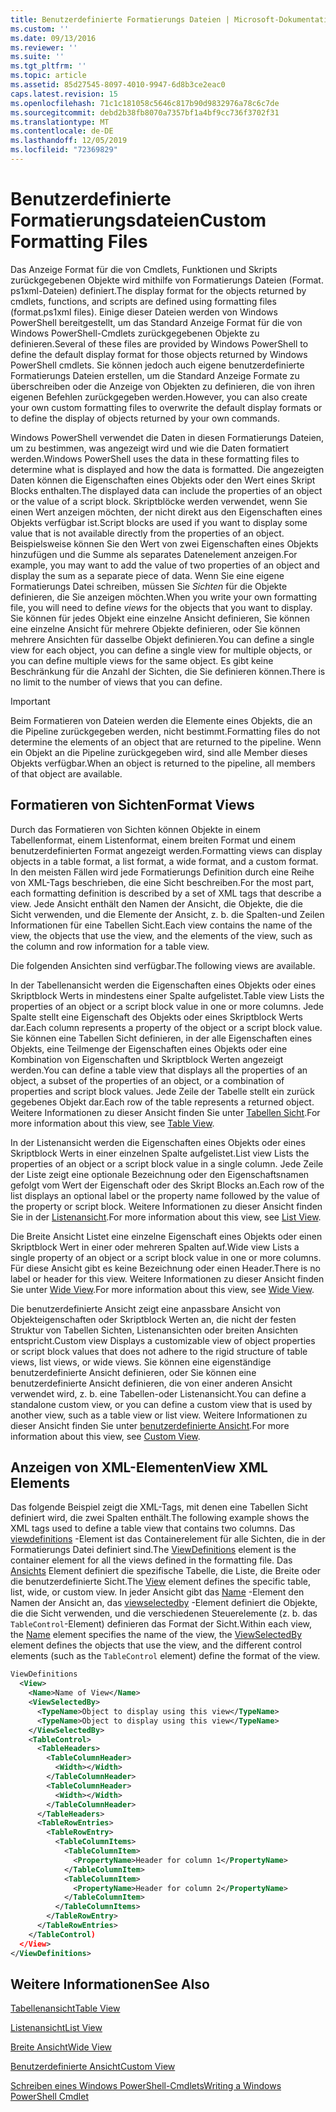 ```yaml
---
title: Benutzerdefinierte Formatierungs Dateien | Microsoft-Dokumentation
ms.custom: ''
ms.date: 09/13/2016
ms.reviewer: ''
ms.suite: ''
ms.tgt_pltfrm: ''
ms.topic: article
ms.assetid: 85d27545-8097-4010-9947-6d8b3ce2eac0
caps.latest.revision: 15
ms.openlocfilehash: 71c1c181058c5646c817b90d9832976a78c6c7de
ms.sourcegitcommit: debd2b38fb8070a7357bf1a4bf9cc736f3702f31
ms.translationtype: MT
ms.contentlocale: de-DE
ms.lasthandoff: 12/05/2019
ms.locfileid: "72369829"
---
```

# <a name="custom-formatting-files"></a><span data-ttu-id="26170-102">Benutzerdefinierte Formatierungsdateien</span><span class="sxs-lookup"><span data-stu-id="26170-102">Custom Formatting Files</span></span>

<span data-ttu-id="26170-103">Das Anzeige Format für die von Cmdlets, Funktionen und Skripts zurückgegebenen Objekte wird mithilfe von Formatierungs Dateien (Format. ps1xml-Dateien) definiert.</span><span class="sxs-lookup"><span data-stu-id="26170-103">The display format for the objects returned by cmdlets, functions, and scripts are defined using formatting files (format.ps1xml files).</span></span> <span data-ttu-id="26170-104">Einige dieser Dateien werden von Windows PowerShell bereitgestellt, um das Standard Anzeige Format für die von Windows PowerShell-Cmdlets zurückgegebenen Objekte zu definieren.</span><span class="sxs-lookup"><span data-stu-id="26170-104">Several of these files are provided by Windows PowerShell to define the default display format for those objects returned by Windows PowerShell cmdlets.</span></span> <span data-ttu-id="26170-105">Sie können jedoch auch eigene benutzerdefinierte Formatierungs Dateien erstellen, um die Standard Anzeige Formate zu überschreiben oder die Anzeige von Objekten zu definieren, die von ihren eigenen Befehlen zurückgegeben werden.</span><span class="sxs-lookup"><span data-stu-id="26170-105">However, you can also create your own custom formatting files to overwrite the default display formats or to define the display of objects returned by your own commands.</span></span>

<span data-ttu-id="26170-106">Windows PowerShell verwendet die Daten in diesen Formatierungs Dateien, um zu bestimmen, was angezeigt wird und wie die Daten formatiert werden.</span><span class="sxs-lookup"><span data-stu-id="26170-106">Windows PowerShell uses the data in these formatting files to determine what is displayed and how the data is formatted.</span></span> <span data-ttu-id="26170-107">Die angezeigten Daten können die Eigenschaften eines Objekts oder den Wert eines Skript Blocks enthalten.</span><span class="sxs-lookup"><span data-stu-id="26170-107">The displayed data can include the properties of an object or the value of a script block.</span></span>  <span data-ttu-id="26170-108">Skriptblöcke werden verwendet, wenn Sie einen Wert anzeigen möchten, der nicht direkt aus den Eigenschaften eines Objekts verfügbar ist.</span><span class="sxs-lookup"><span data-stu-id="26170-108">Script blocks are used if you want to display some value that is not available directly from the properties of an object.</span></span> <span data-ttu-id="26170-109">Beispielsweise können Sie den Wert von zwei Eigenschaften eines Objekts hinzufügen und die Summe als separates Datenelement anzeigen.</span><span class="sxs-lookup"><span data-stu-id="26170-109">For example, you may want to add the value of two properties of an object and display the sum as a separate piece of data.</span></span> <span data-ttu-id="26170-110">Wenn Sie eine eigene Formatierungs Datei schreiben, müssen Sie *Sichten* für die Objekte definieren, die Sie anzeigen möchten.</span><span class="sxs-lookup"><span data-stu-id="26170-110">When you write your own formatting file, you will need to define *views* for the objects that you want to display.</span></span> <span data-ttu-id="26170-111">Sie können für jedes Objekt eine einzelne Ansicht definieren, Sie können eine einzelne Ansicht für mehrere Objekte definieren, oder Sie können mehrere Ansichten für dasselbe Objekt definieren.</span><span class="sxs-lookup"><span data-stu-id="26170-111">You can define a single view for each object, you can define a single view for multiple objects, or you can define multiple views for the same object.</span></span> <span data-ttu-id="26170-112">Es gibt keine Beschränkung für die Anzahl der Sichten, die Sie definieren können.</span><span class="sxs-lookup"><span data-stu-id="26170-112">There is no limit to the number of views that you can define.</span></span>

> [!IMPORTANT]
> <span data-ttu-id="26170-113">Beim Formatieren von Dateien werden die Elemente eines Objekts, die an die Pipeline zurückgegeben werden, nicht bestimmt.</span><span class="sxs-lookup"><span data-stu-id="26170-113">Formatting files do not determine the elements of an object that are returned to the pipeline.</span></span> <span data-ttu-id="26170-114">Wenn ein Objekt an die Pipeline zurückgegeben wird, sind alle Member dieses Objekts verfügbar.</span><span class="sxs-lookup"><span data-stu-id="26170-114">When an object is returned to the pipeline, all members of that object are available.</span></span>

## <a name="format-views"></a><span data-ttu-id="26170-115">Formatieren von Sichten</span><span class="sxs-lookup"><span data-stu-id="26170-115">Format Views</span></span>

<span data-ttu-id="26170-116">Durch das Formatieren von Sichten können Objekte in einem Tabellenformat, einem Listenformat, einem breiten Format und einem benutzerdefinierten Format angezeigt werden.</span><span class="sxs-lookup"><span data-stu-id="26170-116">Formatting views can display objects in a table format, a list format, a wide format, and a custom format.</span></span> <span data-ttu-id="26170-117">In den meisten Fällen wird jede Formatierungs Definition durch eine Reihe von XML-Tags beschrieben, die eine Sicht beschreiben.</span><span class="sxs-lookup"><span data-stu-id="26170-117">For the most part, each formatting definition is described by a set of XML tags that describe a view.</span></span> <span data-ttu-id="26170-118">Jede Ansicht enthält den Namen der Ansicht, die Objekte, die die Sicht verwenden, und die Elemente der Ansicht, z. b. die Spalten-und Zeilen Informationen für eine Tabellen Sicht.</span><span class="sxs-lookup"><span data-stu-id="26170-118">Each view contains the name of the view, the objects that use the view, and the elements of the view, such as the column and row information for a table view.</span></span>

<span data-ttu-id="26170-119">Die folgenden Ansichten sind verfügbar.</span><span class="sxs-lookup"><span data-stu-id="26170-119">The following views are available.</span></span>

<span data-ttu-id="26170-120">In der Tabellenansicht werden die Eigenschaften eines Objekts oder eines Skriptblock Werts in mindestens einer Spalte aufgelistet.</span><span class="sxs-lookup"><span data-stu-id="26170-120">Table view Lists the properties of an object or a script block value in one or more columns.</span></span> <span data-ttu-id="26170-121">Jede Spalte stellt eine Eigenschaft des Objekts oder eines Skriptblock Werts dar.</span><span class="sxs-lookup"><span data-stu-id="26170-121">Each column represents a property of the object or a script block value.</span></span> <span data-ttu-id="26170-122">Sie können eine Tabellen Sicht definieren, in der alle Eigenschaften eines Objekts, eine Teilmenge der Eigenschaften eines Objekts oder eine Kombination von Eigenschaften und Skriptblock Werten angezeigt werden.</span><span class="sxs-lookup"><span data-stu-id="26170-122">You can define a table view that displays all the properties of an object, a subset of the properties of an object, or a combination of properties and script block values.</span></span> <span data-ttu-id="26170-123">Jede Zeile der Tabelle stellt ein zurück gegebenes Objekt dar.</span><span class="sxs-lookup"><span data-stu-id="26170-123">Each row of the table represents a returned object.</span></span> <span data-ttu-id="26170-124">Weitere Informationen zu dieser Ansicht finden Sie unter [Tabellen Sicht](../format/creating-a-table-view.md).</span><span class="sxs-lookup"><span data-stu-id="26170-124">For more information about this view, see [Table View](../format/creating-a-table-view.md).</span></span>

<span data-ttu-id="26170-125">In der Listenansicht werden die Eigenschaften eines Objekts oder eines Skriptblock Werts in einer einzelnen Spalte aufgelistet.</span><span class="sxs-lookup"><span data-stu-id="26170-125">List view Lists the properties of an object or a script block value in a single column.</span></span> <span data-ttu-id="26170-126">Jede Zeile der Liste zeigt eine optionale Bezeichnung oder den Eigenschaftsnamen gefolgt vom Wert der Eigenschaft oder des Skript Blocks an.</span><span class="sxs-lookup"><span data-stu-id="26170-126">Each row of the list displays an optional label or the property name followed by the value of the property or script block.</span></span> <span data-ttu-id="26170-127">Weitere Informationen zu dieser Ansicht finden Sie in der [Listenansicht](../format/creating-a-list-view.md).</span><span class="sxs-lookup"><span data-stu-id="26170-127">For more information about this view, see [List View](../format/creating-a-list-view.md).</span></span>

<span data-ttu-id="26170-128">Die Breite Ansicht Listet eine einzelne Eigenschaft eines Objekts oder einen Skriptblock Wert in einer oder mehreren Spalten auf.</span><span class="sxs-lookup"><span data-stu-id="26170-128">Wide view Lists a single property of an object or a script block value in one or more columns.</span></span> <span data-ttu-id="26170-129">Für diese Ansicht gibt es keine Bezeichnung oder einen Header.</span><span class="sxs-lookup"><span data-stu-id="26170-129">There is no label or header for this view.</span></span> <span data-ttu-id="26170-130">Weitere Informationen zu dieser Ansicht finden Sie unter [Wide View](../format/creating-a-wide-view.md).</span><span class="sxs-lookup"><span data-stu-id="26170-130">For more information about this view, see [Wide View](../format/creating-a-wide-view.md).</span></span>

<span data-ttu-id="26170-131">Die benutzerdefinierte Ansicht zeigt eine anpassbare Ansicht von Objekteigenschaften oder Skriptblock Werten an, die nicht der festen Struktur von Tabellen Sichten, Listenansichten oder breiten Ansichten entspricht.</span><span class="sxs-lookup"><span data-stu-id="26170-131">Custom view Displays a customizable view of object properties or script block values that does not adhere to the rigid structure of table views, list views, or wide views.</span></span> <span data-ttu-id="26170-132">Sie können eine eigenständige benutzerdefinierte Ansicht definieren, oder Sie können eine benutzerdefinierte Ansicht definieren, die von einer anderen Ansicht verwendet wird, z. b. eine Tabellen-oder Listenansicht.</span><span class="sxs-lookup"><span data-stu-id="26170-132">You can define a standalone custom view, or you can define a custom view that is used by another view, such as a table view or list view.</span></span> <span data-ttu-id="26170-133">Weitere Informationen zu dieser Ansicht finden Sie unter [benutzerdefinierte Ansicht](../format/creating-custom-controls.md).</span><span class="sxs-lookup"><span data-stu-id="26170-133">For more information about this view, see [Custom View](../format/creating-custom-controls.md).</span></span>

## <a name="view-xml-elements"></a><span data-ttu-id="26170-134">Anzeigen von XML-Elementen</span><span class="sxs-lookup"><span data-stu-id="26170-134">View XML Elements</span></span>

<span data-ttu-id="26170-135">Das folgende Beispiel zeigt die XML-Tags, mit denen eine Tabellen Sicht definiert wird, die zwei Spalten enthält.</span><span class="sxs-lookup"><span data-stu-id="26170-135">The following example shows the XML tags used to define a table view that contains two columns.</span></span> <span data-ttu-id="26170-136">Das [viewdefinitions](../format/viewdefinitions-element-format.md) -Element ist das Containerelement für alle Sichten, die in der Formatierungs Datei definiert sind.</span><span class="sxs-lookup"><span data-stu-id="26170-136">The [ViewDefinitions](../format/viewdefinitions-element-format.md) element is the container element for all the views defined in the formatting file.</span></span> <span data-ttu-id="26170-137">Das [Ansichts](../format/view-element-format.md) Element definiert die spezifische Tabelle, die Liste, die Breite oder die benutzerdefinierte Sicht.</span><span class="sxs-lookup"><span data-stu-id="26170-137">The [View](../format/view-element-format.md) element defines the specific table, list, wide, or custom view.</span></span> <span data-ttu-id="26170-138">In jeder Ansicht gibt das [Name](../format/name-element-for-view-format.md) -Element den Namen der Ansicht an, das [viewselectedby](../format/viewselectedby-element-format.md) -Element definiert die Objekte, die die Sicht verwenden, und die verschiedenen Steuerelemente (z. b. das `TableControl`-Element) definieren das Format der Sicht.</span><span class="sxs-lookup"><span data-stu-id="26170-138">Within each view, the [Name](../format/name-element-for-view-format.md) element specifies the name of the view, the [ViewSelectedBy](../format/viewselectedby-element-format.md) element defines the objects that use the view, and the different control elements (such as the `TableControl` element) define the format of the view.</span></span>

```xml
ViewDefinitions
  <View>
    <Name>Name of View</Name>
    <ViewSelectedBy>
      <TypeName>Object to display using this view</TypeName>
      <TypeName>Object to display using this view</TypeName>
    </ViewSelectedBy>
    <TableControl>
      <TableHeaders>
        <TableColumnHeader>
          <Width></Width>
        </TableColumnHeader>
        <TableColumnHeader>
          <Width></Width>
        </TableColumnHeader>
      </TableHeaders>
      <TableRowEntries>
        <TableRowEntry>
          <TableColumnItems>
            <TableColumnItem>
              <PropertyName>Header for column 1</PropertyName>
            </TableColumnItem>
            <TableColumnItem>
              <PropertyName>Header for column 2</PropertyName>
            </TableColumnItem>
          </TableColumnItems>
        </TableRowEntry>
      </TableRowEntries>
    </TableControl)
  </View>
</ViewDefinitions>

```

## <a name="see-also"></a><span data-ttu-id="26170-139">Weitere Informationen</span><span class="sxs-lookup"><span data-stu-id="26170-139">See Also</span></span>

[<span data-ttu-id="26170-140">Tabellenansicht</span><span class="sxs-lookup"><span data-stu-id="26170-140">Table View</span></span>](../format/creating-a-table-view.md)

[<span data-ttu-id="26170-141">Listenansicht</span><span class="sxs-lookup"><span data-stu-id="26170-141">List View</span></span>](../format/creating-a-list-view.md)

[<span data-ttu-id="26170-142">Breite Ansicht</span><span class="sxs-lookup"><span data-stu-id="26170-142">Wide View</span></span>](../format/creating-a-wide-view.md)

[<span data-ttu-id="26170-143">Benutzerdefinierte Ansicht</span><span class="sxs-lookup"><span data-stu-id="26170-143">Custom View</span></span>](../format/creating-custom-controls.md)

[<span data-ttu-id="26170-144">Schreiben eines Windows PowerShell-Cmdlets</span><span class="sxs-lookup"><span data-stu-id="26170-144">Writing a Windows PowerShell Cmdlet</span></span>](./writing-a-windows-powershell-cmdlet.md)

